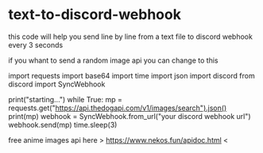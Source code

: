 # text-to-discord-webhook
this code will help you send line by line from a text file to discord webhook every 3 seconds



if you whant to send a random image api you can change to this

import requests
import base64
import time
import json
import discord
from discord import SyncWebhook

print("starting...")
while True:
    mp = requests.get("https://api.thedogapi.com/v1/images/search").json()
    print(mp)
    webhook = SyncWebhook.from_url("your discord webhook url")
    webhook.send(mp)
    time.sleep(3)

free anime images api here > https://www.nekos.fun/apidoc.html <
